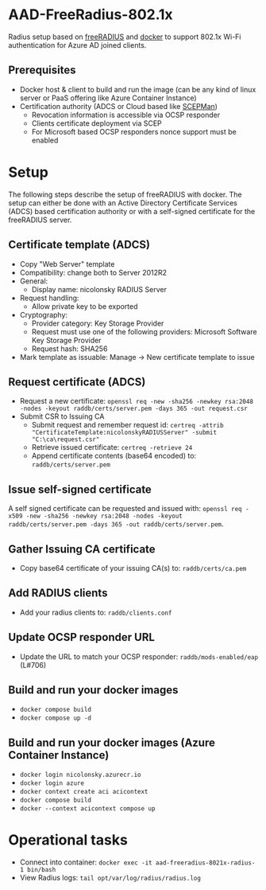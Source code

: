 # AAD-FreeRadius-802.1x

Radius setup based on [freeRADIUS](https://freeradius.org/) and [docker](https://www.docker.com/) to support 802.1x Wi-Fi authentication for Azure AD joined clients.

## Prerequisites

* Docker host & client to build and run the image (can be any kind of linux server or PaaS offering like Azure Container Instance)
* Certification authority (ADCS or Cloud based like [SCEPMan](https://www.scepman.com/))
    * Revocation information is accessible via OCSP responder
    * Clients certificate deployment via SCEP
    * For Microsoft based OCSP responders nonce support must be enabled

# Setup

The following steps describe the setup of freeRADIUS with docker.
The setup can either be done with an Active Directory Certificate Services (ADCS) based certification authority or with a self-signed certificate for the freeRADIUS server.

## Certificate template (ADCS)

* Copy "Web Server" template
* Compatibility: change both to Server 2012R2
* General:
    * Display name: nicolonsky RADIUS Server
* Request handling:
    * Allow private key to be exported
* Cryptography:
    * Provider category: Key Storage Provider
    * Request must use one of the following providers: Microsoft Software Key Storage Provider
    * Request hash: SHA256
* Mark template as issuable: Manage -> New certificate template to issue

## Request certificate (ADCS)

* Request a new certificate: `openssl req -new -sha256 -newkey rsa:2048 -nodes -keyout raddb/certs/server.pem -days 365 -out request.csr`
* Submit CSR to Issuing CA
    * Submit request and remember request id: `certreq -attrib "CertificateTemplate:nicolonskyRADIUSServer" -submit "C:\ca\request.csr"`
    * Retrieve issued certificate: `certreq -retrieve 24`
    * Append certificate contents (base64 encoded) to: `raddb/certs/server.pem`

## Issue self-signed certificate

A self signed certificate can be requested and issued with: `openssl req -x509 -new -sha256 -newkey rsa:2048 -nodes -keyout raddb/certs/server.pem -days 365 -out raddb/certs/server.pem`.

## Gather Issuing CA certificate

* Copy base64 certificate of your issuing CA(s) to: `raddb/certs/ca.pem`

## Add RADIUS clients

* Add your radius clients to: `raddb/clients.conf`

## Update OCSP responder URL

* Update the URL to match your OCSP responder: `raddb/mods-enabled/eap` (L#706)

## Build and run your docker images

* `docker compose build`
* `docker compose up -d`

## Build and run your docker images (Azure Container Instance)

* `docker login nicolonsky.azurecr.io`
* `docker login azure`
* `docker context create aci acicontext`
* `docker compose build`
* `docker --context acicontext compose up`

# Operational tasks

* Connect into container: `docker exec -it aad-freeradius-8021x-radius-1 bin/bash`
* View Radius logs: `tail opt/var/log/radius/radius.log`
